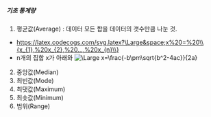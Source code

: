 ##### 기초 통계량

1. 평균값(Average) : 데이터 모든 합을 데이터의 갯수만큼 나눈 것. 
- https://latex.codecogs.com/svg.latex?\Large&space;x%20=%20\\{x_{1},%20x_{2},%20...,%20x_{n}\\}
- n개의 집합 x가 아래와 ![\Large x=\frac{-b\pm\sqrt{b^2-4ac}}{2a}](https://latex.codecogs.com/svg.latex?\Large&space;x%20=%20\{x_{1},%20x_{2},%20...,%20x_{n}\}) 

2. 중앙값(Median)
3. 최빈값(Mode)
4. 최댓값(Maximum)
5. 최솟값(Minimum)
6. 범위(Range)
